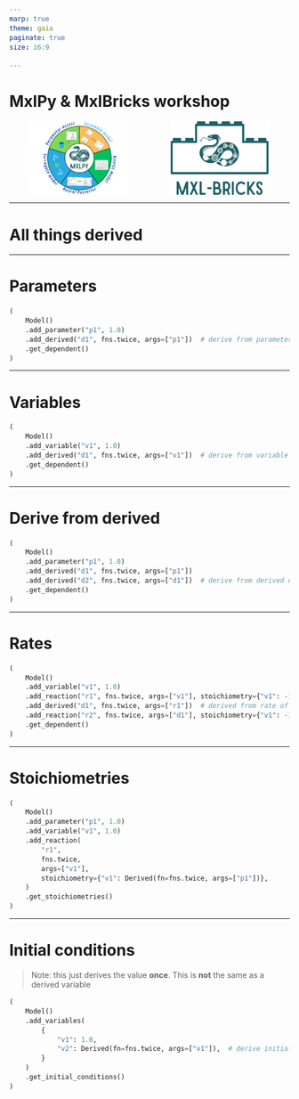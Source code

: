 ```yaml
---
marp: true
theme: gaia
paginate: true
size: 16:9

---
```


<style>
:root {
--color-background: #fff;
--color-foreground: #333;
--color-highlight: #f96;
--color-dimmed: #888;
}

.row {
    display: flex;
}

.img-2row {
    max-width: 35%;
    padding: 0;
    margin: 0 auto;
}


</style>

# MxlPy & MxlBricks workshop

<p class="row">
    <img src="https://raw.githubusercontent.com/Computational-Biology-Aachen/MxlPy/refs/heads/main/docs/assets/logo-diagram.png" class="img-2row"
    alt='mxlpy-logo'>
    <img src="https://raw.githubusercontent.com/Computational-Biology-Aachen/mxl-bricks/refs/heads/main/docs/assets/logo.png" class="img-2row"
    alt='mxlbricks-logo'>
</p>

---

# All things derived

---

# Parameters

```python
(
    Model()
    .add_parameter("p1", 1.0)
    .add_derived("d1", fns.twice, args=["p1"])  # derive from parameter p1
    .get_dependent()
)
```

---

# Variables

```python
(
    Model()
    .add_variable("v1", 1.0)
    .add_derived("d1", fns.twice, args=["v1"])  # derive from variable v1
    .get_dependent()
)
```

---

# Derive from derived

```python
(
    Model()
    .add_parameter("p1", 1.0)
    .add_derived("d1", fns.twice, args=["p1"])
    .add_derived("d2", fns.twice, args=["d1"])  # derive from derived d1
    .get_dependent()
)
```

---

# Rates

```python
(
    Model()
    .add_variable("v1", 1.0)
    .add_reaction("r1", fns.twice, args=["v1"], stoichiometry={"v1": -1})
    .add_derived("d1", fns.twice, args=["r1"])  # derived from rate of r1
    .add_reaction("r2", fns.twice, args=["d1"], stoichiometry={"v1": -1})  # use d1!
    .get_dependent()
)
```

---

# Stoichiometries

```python
(
    Model()
    .add_parameter("p1", 1.0)
    .add_variable("v1", 1.0)
    .add_reaction(
        "r1",
        fns.twice,
        args=["v1"],
        stoichiometry={"v1": Derived(fn=fns.twice, args=["p1"])},
    )
    .get_stoichiometries()
)
```

---

# Initial conditions

> Note: this just derives the value **once**.
> This is **not** the same as a derived variable

```python
(
    Model()
    .add_variables(
        {
            "v1": 1.0,
            "v2": Derived(fn=fns.twice, args=["v1"]),  # derive initial condition
        }
    )
    .get_initial_conditions()
)
```
